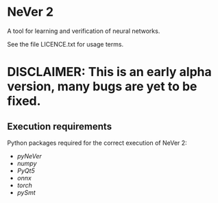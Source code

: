 # NeVer 2

A tool for learning and verification of neural networks.

See the file LICENCE.txt for usage terms.

# DISCLAIMER: This is an early alpha version, many bugs are yet to be fixed.

## Execution requirements

Python packages required for the correct execution of NeVer 2:

<ul>
<li><i>pyNeVer</i></li>
<li><i>numpy</i></li>
<li><i>PyQt5</i></li>
<li><i>onnx</i></li>
<li><i>torch</i></li>
<li><i>pySmt</i></li>
</ul>